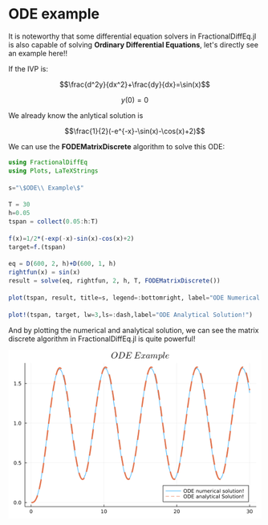 # ODE example

It is noteworthy that some differential equation solvers in FractionalDiffEq.jl is also capable of solving **Ordinary Differential Equations**, let's directly see an example here!!

If the IVP is:

```math
\frac{d^2y}{dx^2}+\frac{dy}{dx}=\sin(x)
```
```math
y(0)=0
```

We already know the anlytical solution is

```math
\frac{1}{2}(-e^{-x}-\sin(x)-\cos(x)+2)
```

We can use the **FODEMatrixDiscrete** algorithm to solve this ODE:

```julia
using FractionalDiffEq
using Plots, LaTeXStrings

s="\$ODE\\ Example\$"

T = 30
h=0.05
tspan = collect(0.05:h:T)

f(x)=1/2*(-exp(-x)-sin(x)-cos(x)+2)
target=f.(tspan)

eq = D(600, 2, h)+D(600, 1, h)
rightfun(x) = sin(x)
result = solve(eq, rightfun, 2, h, T, FODEMatrixDiscrete())

plot(tspan, result, title=s, legend=:bottomright, label="ODE Numerical Solution!")

plot!(tspan, target, lw=3,ls=:dash,label="ODE Analytical Solution!")
```

And by plotting the numerical and analytical solution, we can see the matrix discrete algorithm in FractionalDiffEq.jl is quite powerful!

![ODE Example](../assets/ode_example.png)